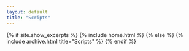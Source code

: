 ```yaml
---
layout: default
title: "Scripts"
---
```


{% if site.show_excerpts %}
  {% include home.html %}
{% else %}
  {% include archive.html title="Scripts" %}
{% endif %}
